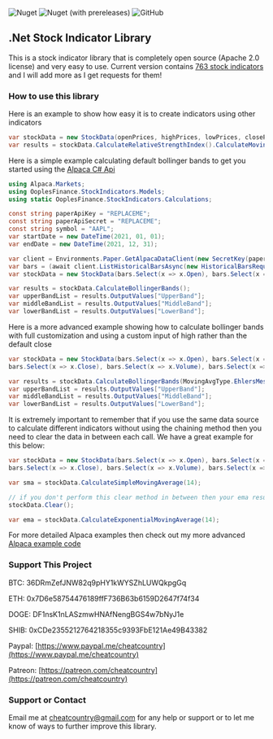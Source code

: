 
![Nuget](https://img.shields.io/nuget/dt/OoplesFinance.StockIndicators?style=plastic)
![Nuget (with prereleases)](https://img.shields.io/nuget/vpre/OoplesFinance.StockIndicators?style=plastic)
![GitHub](https://img.shields.io/github/license/ooples/OoplesFinance.StockIndicators?style=plastic)

## .Net Stock Indicator Library

This is a stock indicator library that is completely open source (Apache 2.0 license) and very easy to use. Current version contains [763 stock indicators](https://ooples.github.io/OoplesFinance.StockIndicators/indicators) and I will add more as I get requests for them!


### How to use this library

Here is an example to show how easy it is to create indicators using other indicators

```cs
var stockData = new StockData(openPrices, highPrices, lowPrices, closePrices, volumes);
var results = stockData.CalculateRelativeStrengthIndex().CalculateMovingAverageConvergenceDivergence();
```

Here is a simple example calculating default bollinger bands to get you started using the [Alpaca C# Api](https://github.com/alpacahq/alpaca-trade-api-csharp)

```cs
using Alpaca.Markets;
using OoplesFinance.StockIndicators.Models;
using static OoplesFinance.StockIndicators.Calculations;

const string paperApiKey = "REPLACEME";
const string paperApiSecret = "REPLACEME";
const string symbol = "AAPL";
var startDate = new DateTime(2021, 01, 01);
var endDate = new DateTime(2021, 12, 31);

var client = Environments.Paper.GetAlpacaDataClient(new SecretKey(paperApiKey, paperApiSecret));
var bars = (await client.ListHistoricalBarsAsync(new HistoricalBarsRequest(symbol, startDate, endDate, BarTimeFrame.Day)).ConfigureAwait(false)).Items;
var stockData = new StockData(bars.Select(x => x.Open), bars.Select(x => x.High), bars.Select(x => x.Low), bars.Select(x => x.Close), bars.Select(x => x.Volume), bars.Select(x => x.TimeUtc));

var results = stockData.CalculateBollingerBands();
var upperBandList = results.OutputValues["UpperBand"];
var middleBandList = results.OutputValues["MiddleBand"];
var lowerBandList = results.OutputValues["LowerBand"];
```

Here is a more advanced example showing how to calculate bollinger bands with full customization and using a custom input of high rather than the default close
```cs
var stockData = new StockData(bars.Select(x => x.Open), bars.Select(x => x.High), bars.Select(x => x.Low), 
bars.Select(x => x.Close), bars.Select(x => x.Volume), bars.Select(x => x.TimeUtc), InputName.High);

var results = stockData.CalculateBollingerBands(MovingAvgType.EhlersMesaAdaptiveMovingAverage, 15, 2.5m);
var upperBandList = results.OutputValues["UpperBand"];
var middleBandList = results.OutputValues["MiddleBand"];
var lowerBandList = results.OutputValues["LowerBand"];
```

It is extremely important to remember that if you use the same data source to calculate different indicators without using the chaining method then you need to clear the data in between each call. We have a great example for this below:
```cs
var stockData = new StockData(bars.Select(x => x.Open), bars.Select(x => x.High), bars.Select(x => x.Low), 
bars.Select(x => x.Close), bars.Select(x => x.Volume), bars.Select(x => x.TimeUtc), InputName.High);

var sma = stockData.CalculateSimpleMovingAverage(14);

// if you don't perform this clear method in between then your ema result will be calculated using the sma results
stockData.Clear();

var ema = stockData.CalculateExponentialMovingAverage(14);
```

For more detailed Alpaca examples then check out my more advanced [Alpaca example code](https://github.com/alpacahq/alpaca-trade-api-csharp/blob/develop/UsageExamples/IndicatorLibraryExample.cs)


### Support This Project

BTC: 36DRmZefJNW82q9pHY1kWYSZhLUWQkpgGq

ETH: 0x7D6e58754476189ffF736B63b6159D2647f74f34

DOGE: DF1nsK1nLASzmwHNAfNengBGS4w7bNyJ1e

SHIB: 0xCDe2355212764218355c9393FbE121Ae49B43382

Paypal: [https://www.paypal.me/cheatcountry](https://www.paypal.me/cheatcountry)

Patreon: [https://patreon.com/cheatcountry](https://patreon.com/cheatcountry)


### Support or Contact

Email me at cheatcountry@gmail.com for any help or support or to let me know of ways to further improve this library.

